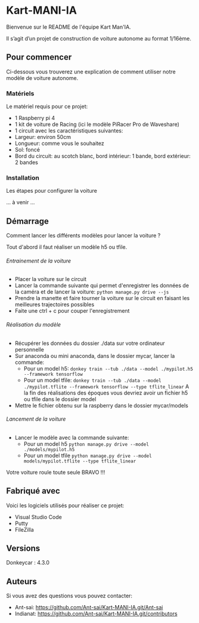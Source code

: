 # Kart-MANI-IA

Bienvenue sur le README de l'équipe Kart Man'IA.

Il s’agit d’un projet de construction de voiture autonome au format 1/16ème.

## Pour commencer

Ci-dessous vous trouverez une explication de comment utiliser notre modèle de voiture autonome.

### Matériels

Le matériel requis pour ce projet:

- 1 Raspberry pi 4 
-	1 kit de voiture de Racing (ici le modèle PiRacer Pro de Waveshare)
-	1 circuit avec les caractéristiques suivantes:
  - Largeur: environ 50cm
  - Longueur: comme vous le souhaitez
  - Sol: foncé
  - Bord du circuit: au scotch blanc, bord intérieur: 1 bande, bord extérieur: 2 bandes

### Installation

Les étapes pour configurer la voiture

... à venir ...


## Démarrage
Comment lancer les différents modèles pour lancer la voiture ?

Tout d'abord il faut réaliser un modèle h5 ou tfile. 

###### Entrainement de la voiture

- Placer la voiture sur le circuit
- Lancer la commande suivante qui permet d'enregistrer les données de la caméra et de lancer la voiture:
``` python manage.py drive --js ```
- Prendre la manette et faire tourner la voiture sur le circuit en faisant les meilleures trajectoires possibles
- Faite une ctrl + c pour couper l'enregistrement

###### Réalisation du modèle

- Récupérer les données du dossier ./data sur votre ordinateur personnelle
- Sur anaconda ou mini anaconda, dans le dossier mycar, lancer la commande:
  - Pour un model h5:
``` donkey train --tub ./data --model ./mypilot.h5 --framework tensorflow ```
  - Pour un model tfile:
``` donkey train --tub ./data --model ./mypilot.tflite --framework tensorflow --type tflite_linear ```
A la fin des réalisations des époques vous devriez avoir un fichier h5 ou tfile dans le dossier model
- Mettre le fichier obtenu sur la raspberry dans le dossier mycar/models

###### Lancement de la voiture

- Lancer le modèle avec la commande suivante:
  - Pour un model h5
``` python manage.py drive --model ./models/mypilot.h5 ```
  - Pour un model tfile
``` python manage.py drive --model models/mypilot.tflite --type tflite_linear ```

Votre voiture roule toute seule BRAVO !!!


## Fabriqué avec

Voici les logiciels utilisés pour réaliser ce projet:

- Visual Studio Code
- Putty
- FileZilla

## Versions

Donkeycar : 4.3.0

## Auteurs

Si vous avez des questions vous pouvez contacter:
- Ant-sai: https://github.com/Ant-sai/Kart-MANI-IA.git/Ant-sai
- Indianat: https://github.com/Ant-sai/Kart-MANI-IA.git/contributors
